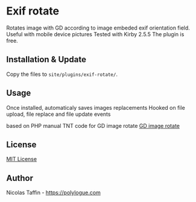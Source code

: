 # Exif rotate

Rotates image with GD according to image embeded exif orientation field.
Useful with mobile device pictures
Tested with Kirby 2.5.5
The plugin is free.


## Installation & Update
Copy the files to `site/plugins/exif-rotate/`.


## Usage

Once installed, automaticaly saves images replacements
Hooked on file upload, file replace and file update events

based on PHP manual TNT code for GD image rotate [GD image rotate](http://php.net/manual/fr/function.imagerotate.php#121741)

## License
[MIT License](http://www.opensource.org/licenses/mit-license.php)

## Author
Nicolas Taffin - <https://polylogue.com>
